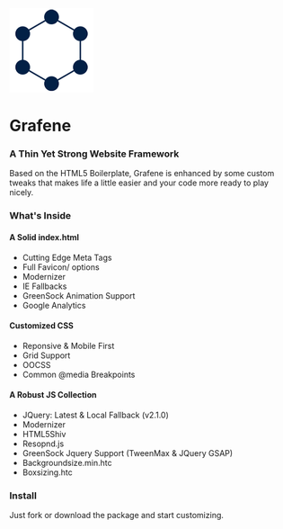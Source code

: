 ![](img/readme-grafene-logo.png "Grafene")
# Grafene

### A Thin Yet Strong Website Framework
Based on the HTML5 Boilerplate, Grafene is enhanced by some custom tweaks that makes life a little easier and your code more ready to play nicely.


### What's Inside
#### A Solid index.html
- Cutting Edge Meta Tags
- Full Favicon/ options
- Modernizer
- IE Fallbacks
- GreenSock Animation Support
- Google Analytics
 
#### Customized CSS
- Reponsive & Mobile First
- Grid Support
- OOCSS
- Common @media Breakpoints

#### A Robust JS Collection
- JQuery: Latest & Local Fallback (v2.1.0)
- Modernizer
- HTML5Shiv
- Resopnd.js
- GreenSock Jquery Support (TweenMax & JQuery GSAP)
- Backgroundsize.min.htc
- Boxsizing.htc

### Install
Just fork or download the package and start customizing.


